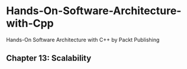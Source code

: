 # Hands-On-Software-Architecture-with-Cpp
Hands-On Software Architecture with C++ by Packt Publishing 

## Chapter 13: Scalability
